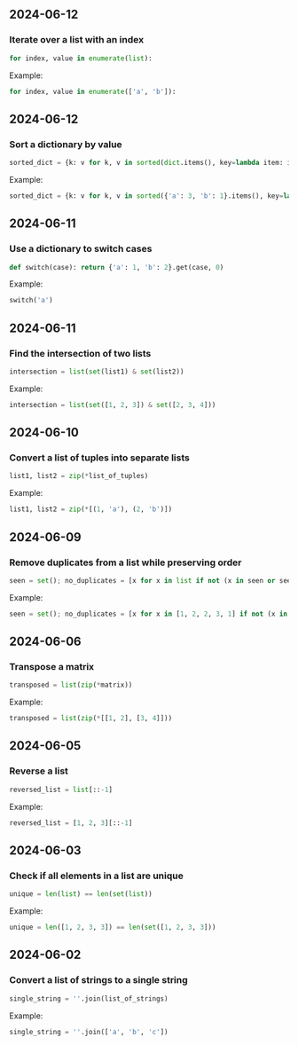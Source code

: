 ## 2024-06-12
### Iterate over a list with an index
```Python
for index, value in enumerate(list):
```

Example:
```Python
for index, value in enumerate(['a', 'b']):
```


## 2024-06-12
### Sort a dictionary by value
```Python
sorted_dict = {k: v for k, v in sorted(dict.items(), key=lambda item: item[1])}
```

Example:
```Python
sorted_dict = {k: v for k, v in sorted({'a': 3, 'b': 1}.items(), key=lambda item: item[1])}
```


## 2024-06-11
### Use a dictionary to switch cases
```Python
def switch(case): return {'a': 1, 'b': 2}.get(case, 0)
```

Example:
```Python
switch('a')
```


## 2024-06-11
### Find the intersection of two lists
```Python
intersection = list(set(list1) & set(list2))
```

Example:
```Python
intersection = list(set([1, 2, 3]) & set([2, 3, 4]))
```


## 2024-06-10
### Convert a list of tuples into separate lists
```Python
list1, list2 = zip(*list_of_tuples)
```

Example:
```Python
list1, list2 = zip(*[(1, 'a'), (2, 'b')])
```


## 2024-06-09
### Remove duplicates from a list while preserving order
```Python
seen = set(); no_duplicates = [x for x in list if not (x in seen or seen.add(x))]
```

Example:
```Python
seen = set(); no_duplicates = [x for x in [1, 2, 2, 3, 1] if not (x in seen or seen.add(x))]
```


## 2024-06-06
### Transpose a matrix
```Python
transposed = list(zip(*matrix))
```

Example:
```Python
transposed = list(zip(*[[1, 2], [3, 4]]))
```


## 2024-06-05
### Reverse a list
```Python
reversed_list = list[::-1]
```

Example:
```Python
reversed_list = [1, 2, 3][::-1]
```


## 2024-06-03
### Check if all elements in a list are unique
```Python
unique = len(list) == len(set(list))
```

Example:
```Python
unique = len([1, 2, 3, 3]) == len(set([1, 2, 3, 3]))
```


## 2024-06-02
### Convert a list of strings to a single string
```Python
single_string = ''.join(list_of_strings)
```

Example:
```Python
single_string = ''.join(['a', 'b', 'c'])
```


